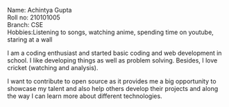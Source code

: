 Name: Achintya Gupta  
Roll no: 210101005  
Branch: CSE  
Hobbies:Listening to songs, watching anime, spending time on youtube, staring at a wall

I am a coding enthusiast and started basic coding and web development in school.
I like developing things as well as problem solving. Besides, I love cricket (watching and analysis).


I want to contribute to open source as it provides me a big opportunity to showcase my talent and also help others develop their projects and along the way I can learn more about different technologies.
